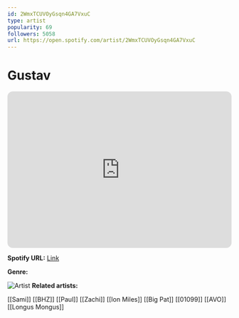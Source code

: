 ```yaml
---
id: 2WmxTCUVOyGsqn4GA7VxuC
type: artist
popularity: 69
followers: 5058
url: https://open.spotify.com/artist/2WmxTCUVOyGsqn4GA7VxuC
---
```

# Gustav

<iframe style="border-radius:12px" src="https://open.spotify.com/embed/artist/2WmxTCUVOyGsqn4GA7VxuC" width="100%" height="352" frameBorder="0" allowfullscreen="" allow="autoplay; clipboard-write; encrypted-media; fullscreen; picture-in-picture" loading="lazy"></iframe>

**Spotify URL:** [Link](https://open.spotify.com/artist/2WmxTCUVOyGsqn4GA7VxuC)

**Genre:** 

![Artist](https://i.scdn.co/image/ab6761610000e5ebc2ada828dd52644751fa1d27)
**Related artists:**

[[Sami]]
[[BHZ]]
[[Paul]]
[[Zachi]]
[[Ion Miles]]
[[Big Pat]]
[[01099]]
[[AVO]]
[[Longus Mongus]]
